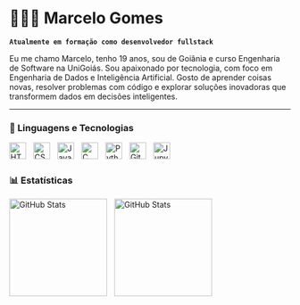 # 👩🏻‍💻 Marcelo Gomes

**`Atualmente em formação como desenvolvedor fullstack`**

Eu me chamo Marcelo, tenho 19 anos, sou de Goiânia e curso Engenharia de Software na UniGoiás. Sou apaixonado por tecnologia, com foco em Engenharia de Dados e Inteligência Artificial. Gosto de aprender coisas novas, resolver problemas com código e explorar soluções inovadoras que transformem dados em decisões inteligentes.

---

### 🤖 Linguagens e Tecnologias

<img 
    align="left" 
    alt="HTML"
    title="HTML" 
    width="30px" 
    style="padding-right: 10px;" 
    src="https://cdn.jsdelivr.net/gh/devicons/devicon@latest/icons/html5/html5-original.svg" 
/>
<img 
    align="left" 
    alt="CSS" 
    title="CSS"
    width="30px" 
    style="padding-right: 10px;" 
    src="https://cdn.jsdelivr.net/gh/devicons/devicon@latest/icons/css3/css3-original.svg" 
/>
<img 
    align="left" 
    alt="JavaScript" 
    title="JavaScript"
    width="30px" 
    style="padding-right: 10px;" 
    src="https://cdn.jsdelivr.net/gh/devicons/devicon@latest/icons/javascript/javascript-original.svg" 
/>

<img 
    align="left" 
    alt="C" 
    title="C"
    width="30px" 
    style="padding-right: 10px;" 
    src="https://cdn.jsdelivr.net/gh/devicons/devicon@latest/icons/c/c-original.svg" />

<img 
    align="left" 
    alt="Python" 
    title="Python"
    width="30px" 
    style="padding-right: 10px;" 
    src="https://cdn.jsdelivr.net/gh/devicons/devicon@latest/icons/python/python-original.svg" 
/>
    
<img 
    align="left" 
    alt="Git" 
    title="Git"
    width="30px" 
    style="padding-right: 10px;" 
    src="https://cdn.jsdelivr.net/gh/devicons/devicon@latest/icons/git/git-original.svg" 
/>

 <img 
    align="left" 
    alt="Jupyter Notebooks" 
    title="Jupyter"
    width="30px" 
    style="padding-right: 10px;"
    src="https://cdn.jsdelivr.net/gh/devicons/devicon@latest/icons/jupyter/jupyter-original-wordmark.svg" 
/>
          

<br/>
<br/>

### 📊 Estatísticas

<p>
  <img 
    align="left" 
    alt="GitHub Stats" 
    height="175" 
    style="padding-right: 10px;" 
    src="https://github-readme-stats.vercel.app/api?username=omarcelodev&show_icons=true&theme=tokyonight&include_all_commits=true&locale=pt-br&cache_seconds=1" 
  />

<img 
      align="left" 
      alt="GitHub Stats" 
      height="175" 
      src="https://github-readme-stats.vercel.app/api/top-langs/?username=omarcelodev&theme=tokyonight&layout=compact&custom_title=Tecnologias&langs_count=5&cache_seconds=1" 
  />

</p>
